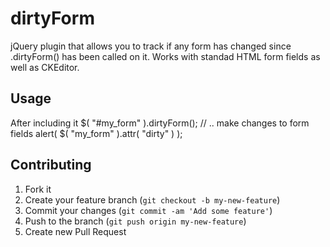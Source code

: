 # dirtyForm

jQuery plugin that allows you to track if any form has changed since .dirtyForm() has been called on it. Works with standad HTML form fields as well as CKEditor.

## Usage

After including it
	$( "#my_form" ).dirtyForm();
	// .. make changes to form fields
	alert( $( "my_form" ).attr( "dirty" ) );

## Contributing

1. Fork it
2. Create your feature branch (`git checkout -b my-new-feature`)
3. Commit your changes (`git commit -am 'Add some feature'`)
4. Push to the branch (`git push origin my-new-feature`)
5. Create new Pull Request